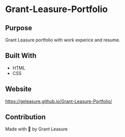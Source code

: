 # Grant-Leasure-Portfolio

## Purpose
Grant Leasure portfolio with work experice and resume.

## Built With
* HTML
* CSS

## Website
https://geleasure.github.io/Grant-Leasure-Portfolio/

## Contribution
Made with 🙏 by Grant Leasure

